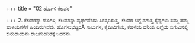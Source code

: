 +++
title = "02 ಹೊಗಳಿ ಕೆಲವರ"

+++
2. ಕೆಲವರನ್ನು ಹೊಗಳಿ, ಕೆಲವರನ್ನು ವ್ಯರ್ಥವೆಂದು ತಿರಸ್ಕರಿಸುತ್ತ, ಕೆಲವರ ಬಗ್ಗೆ ನಗುತ್ತ ಸೈನ್ಯಗಳು ತಮ್ಮ ತಮ್ಮ ಪಾಳಯಗಳಿಗೆ ಹಿಂದಿರುಗಿದವು. ಹೊಗಳುಭಟ್ಟರÀ ಸಾಲುಗಳ, ಕೈದೀವಿಗೆಯ, ಕಹಳೆಯ ದನಿಯ ಲಗ್ಗೆಯ ಬಿಗುವಿನಲ್ಲಿ ಕುರುರಾಯನು ರಾಜಮಂದಿರಕ್ಕೆ ಬಂದನು.